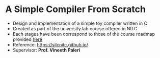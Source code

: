 # A Simple Compiler From Scratch

- Design and implementation of a simple toy compiler written in C
- Created as part of the university lab course offered in NITC
- Each stages have been correspond to those of the course roadmap provided [here](https://silcnitc.github.io/roadmap.html)
- Reference: https://silcnitc.github.io/
- Supervisor: **Prof. Vineeth Paleri** 
